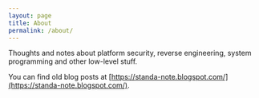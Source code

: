 ```yaml
---
layout: page
title: About
permalink: /about/
---
```


Thoughts and notes about platform security, reverse engineering, system programming and other low-level stuff.

You can find old blog posts at [https://standa-note.blogspot.com/](https://standa-note.blogspot.com/).
